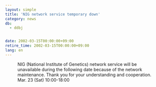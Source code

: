 ```yaml
---
layout: simple
title: 'NIG network service temporary down'
category: news
db:
  - ddbj


date: 2002-03-15T00:00:00+09:00
retire_time: 2002-03-15T00:00:00+09:00
lang: en
---
```


<dd>NIG (National Institute of Genetics) network service will be unavailable during the following date because of the network maintenance. Thank you for your understanding and cooperation.<br>
<dd>Mar. 23 (Sat) 10:00-18:00</dd>
</dd>
